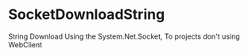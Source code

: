 # SocketDownloadString
String Download Using the System.Net.Socket, To projects don't using WebClient
